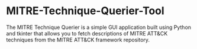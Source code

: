 # MITRE-Technique-Querier-Tool
The MITRE Technique Querier is a simple GUI application built using Python and tkinter that allows you to fetch descriptions of MITRE ATT&amp;CK techniques from the MITRE ATT&amp;CK framework repository.
